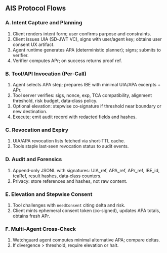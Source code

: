 ## AIS Protocol Flows

### A. Intent Capture and Planning
1. Client renders intent form; user confirms purpose and constraints.
2. Client issues UIA (SD‑JWT VC), signs with user/agent key; obtains user consent UX artifact.
3. Agent runtime generates APA (deterministic planner); signs; submits to verifier.
4. Verifier computes APr; on success returns proof ref.

### B. Tool/API Invocation (Per‑Call)
1. Agent selects APA step; prepares IBE with minimal UIA/APA excerpts + APr.
2. Tool server verifies: sigs, nonce, exp, TCA compatibility, alignment threshold, risk budget, data‑class policy.
3. Optional elevation: stepwise co‑signature if threshold near boundary or new destination.
4. Execute; emit audit record with redacted fields and hashes.

### C. Revocation and Expiry
1. UIA/APA revocation lists fetched via short‑TTL cache.
2. Tools staple last‑seen revocation status to audit events.

### D. Audit and Forensics
1. Append‑only JSONL with signatures: UIA_ref, APA_ref, APr_ref, IBE_id, tcaRef, result hashes, data‑class counters.
2. Privacy: store references and hashes, not raw content.

### E. Elevation and Stepwise Consent
1. Tool challenges with `needConsent` citing delta and risk.
2. Client mints ephemeral consent token (co‑signed), updates APA totals, obtains fresh APr.

### F. Multi‑Agent Cross‑Check
1. Watchguard agent computes minimal alternative APA; compare deltas.
2. If divergence > threshold, require elevation or halt.


